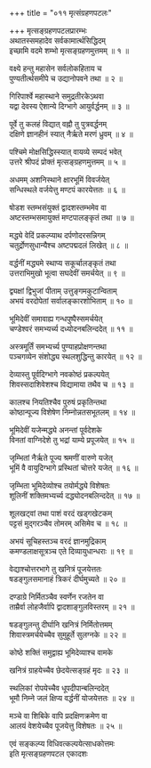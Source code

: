 +++
title = "०११ मृत्संग्रहणपटलः"

+++
मृत्सङ्ग्रहणपटलप्रारम्भः    
अथातस्समहादेव सर्वकामार्त्थसिद्धिदम्  
इच्छामि वदमे शम्भो मृत्सङ्ग्रहणमुत्तमम् ॥ १ ॥


वक्ष्ये हन्तु महासेन सर्वलोकहिताय च  
पुण्यतीर्त्थसमीपे च उद्यानोपवने तथा ॥ २ ॥


गिरिपार्श्वे महास्थाने समुद्रतीरकेऽथवा  
यद्वा देवस्य ऐशान्ये दिग्भागे आयुर्वर्द्धनम् ॥ ३ ॥


पूर्वे तु कलहं विद्यात् वह्नौ तु पुत्रवर्द्धनम्  
दक्षिणे ज्ञानहीनं स्यात् नैर्ऋते मरणं ध्रुवम् ॥ ४ ॥


पश्चिमे मोक्षसिद्धिस्स्यात् वायव्ये सम्पदं भवेत्  
उत्तरे श्रीपदं प्रोक्तं मृत्सङ्ग्रहणमुत्तमम् ॥ ५ ॥


अधमम् अशनिस्थाने क्षारभूमिं विवर्जयेत्  
सन्धिस्थले वर्जयेत्तु मण्टपं कारयेत्ततः ॥ ६ ॥


षोडश स्तम्भसंयुक्तं द्वादशस्तम्भमेव वा  
अष्टस्तम्भसमायुक्तं मण्टपालङ्कृतं तथा ॥ ७ ॥


मद्ध्ये वेदिं प्रकल्प्याथ दर्पणोदरसन्निगम्  
चतुर्द्रोणसुधान्यैश्च अष्टपद्मदलं लिखेत् ॥ ८ ॥



वर्द्धनीं मद्ध्यमे स्थाप्य सकूर्चालङ्कृतं तथा  
उत्तराभिमुखो भूत्वा सघदेवीं समर्चयेत् ॥ ९ ॥


द्व्यक्षां द्विभुजां पीताम् उत्तुङ्गमकुटान्विताम्  
अभयं वरदोपेतां सर्वालङ्कारशोभिताम् ॥ १० ॥


भूमिदेवीं समावाह्य गन्धपुष्पैस्समर्चयेत्  
चण्डेश्वरं समभ्यर्च्य दध्योदनबलिन्ददेत् ॥ ११ ॥


अस्त्रमूर्तिं समभ्यर्च्य पुण्याहप्रोक्षणन्तथा  
पञ्चगव्येन संशोद्ध्य स्थलशुद्धिन्तु कारयेत् ॥ १२ ॥


देव्यास्तु पूर्वदिग्भागे नवकोष्ठं प्रकल्पयेत्  
शिवस्सदाशिवेशश्च विद्यामाया तथैव च ॥ १३ ॥


कालश्च नियतिश्चैव पुरुषं प्रकृतिन्तथा  
कोष्ठान्पूज्य विशेषेण निम्नोन्नतसभूतलम् ॥ १४ ॥


भूमिदेवीं यजेन्मद्ध्ये अनन्तां पूर्वदेशके  
विनतां वाग्निदेशे तु भद्रां याम्ये प्रपूजयेत् ॥ १५ ॥


जृम्भितां नैर्ऋते पूज्य श्रमणीं वारुणे यजेत्  
भूमिं वै वायुदिग्भागे प्रस्थितां चोत्तरे यजेत् ॥ १६ ॥


जृम्भिता भूमिदेव्योश्च तयोर्मद्ध्ये विशेषतः  
शूलिनीं शक्तिमभ्यर्च्य दद्ध्योदनबलिन्ददेत् ॥ १७ ॥


शूलखट्वां तथा पाशं वरदं खड्गखेटकम्  
पट्टसं मुद्गरञ्चैव तोमरम् असिमेव च ॥ १८ ॥


अभयं सूचिहस्तञ्च वरदं ज्ञानमुद्रिकाम्  
कमण्डलाक्षसूत्रञ्च एते दिव्यायुधान्धराः ॥ १९ ॥


वेद्याश्चोत्तरभागे तु खनित्रं पूजयेत्ततः  
षडङ्गुलसमानाहं त्रिकरं दीर्घमुच्यते ॥ २० ॥


दण्डाग्रे निर्मितञ्चैव स्वर्णेन रजतेन वा  
ताम्रैर्वा लोहजैर्वापि द्वादशाङ्गुलविस्तरम् ॥ २१ ॥


षडङ्गुलन्तु दीर्घानि खनित्रं निर्मितोत्तमम्  
शिवास्त्रमर्चयेच्चैव सुमुहूर्ते सुलग्नके ॥ २२ ॥


कोष्ठे शक्तिं समुद्वाह्य भूमिदेव्याश्च वामके  

खनित्रं ग्राहयेच्चैव छेदयेत्सङ्ग्रहं मृदः ॥ २३ ॥


स्थलिकां रोपयेच्चैव धूपदीपान्बलिन्ददेत्  
भूमौ निम्ने जलं क्षिप्य वर्द्धनीं योजयेत्ततः ॥ २४ ॥


मञ्चे वा शिबिके वापि प्रदक्षिणक्रमेण वा  
आलयं वेशयेच्चैव पूजयेत्तु विशेषतः ॥ २५ ॥


एवं सङ्कल्प्य विधिवत्कल्पयेत्साधकोत्तमः  
इति मृत्सङ्ग्रहणपटल एकादशः  

